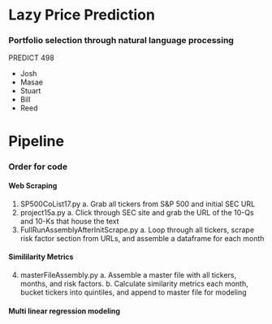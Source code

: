 # Lazy Price Prediction
### Portfolio selection through natural language processing

PREDICT 498

* Josh 
* Masae
* Stuart
* Bill
* Reed


# Pipeline

### Order for code

#### Web Scraping
1. SP500CoList17.py
  a. Grab all tickers from S&P 500 and initial SEC URL
2. project15a.py
  a. Click through SEC site and grab the URL of the 10-Qs and 10-Ks that house the text
3. FullRunAssemblyAfterInitScrape.py
  a. Loop through all tickers, scrape risk factor section from URLs, and assemble a dataframe for each month

#### Simililarity Metrics
4. masterFileAssembly.py
  a. Assemble a master file with all tickers, months, and risk factors.
  b. Calculate similarity metrics each month, bucket tickers into quintiles, and append to master file for modeling

#### Multi linear regression modeling

